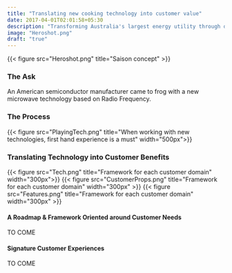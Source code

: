 ```yaml
---
title: "Translating new cooking technology into customer value"
date: 2017-04-01T02:01:58+05:30
description: "Transforming Australia's largest energy utility through design"
image: "Heroshot.png"
draft: "true"
---
```


{{< figure src="Heroshot.png" title="Saison concept" >}}

### The Ask
An American semiconductor manufacturer came to frog with a new microwave technology based on Radio Frequency.

### The Process
{{< figure src="PlayingTech.png" title="When working with new technologies, first hand experience is a must" width="500px">}}

### Translating Technology into Customer Benefits

{{< figure src="Tech.png" title="Framework for each customer domain" width="300px">}}
{{< figure src="CustomerProps.png" title="Framework for each customer domain" width="300px" >}}
{{< figure src="Features.png" title="Framework for each customer domain" width="300px" >}}


#### A Roadmap & Framework Oriented around Customer Needs
TO COME

#### Signature Customer Experiences
TO COME
